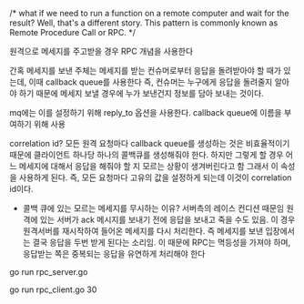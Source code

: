 /*
what if we need to run a function on a remote computer and wait for the result? 
Well, that's a different story. This pattern is commonly known as Remote Procedure Call or RPC.
*/

원격으로 메세지를 주고받을 경우 RPC 개념을 사용한다

간혹 메세지를 보낸 주체는 메세지를 받는 컨슈머로부터 응답을 돌려받아야 할 때가 있는데, 이때 callback queue를 사용한다
즉, 컨슈머는 누구에게 응답을 돌려줄지 알아야 하기 때문에 메세지 보낼 경우에 누가 보낸건지 정보를 담아 보내는 것이다. 

mq에는 이를 설정하기 위해 reply_to 옵션을 사용한다. callback queue에 이름을 부여하기 위해 사용

correlation id?
모든 원격 요청마다 callback queue를 생성하는 것은 비효율적이기 때문에 클라이언트 하나당 하나의 콜백큐를 생성해줘야 한다. 
하지만 그렇게 할 경우 어느 메세지에 대해서 응답을 해줘야 할 지 모르는 상황이 생겨버린다고 함
그래서 이 속성을 사용하게 된다. 
즉, 모든 요청마다 고유의 값을 설정하게 되는데 이것이 correlation id이다.

* 콜백 큐에 있는 모르는 메세지를 무시하는 이유?
서버측의 레이스 컨디션 때문임
원격에 있는 서버가 ack 메시지를 보내기 전에 응답을 보내고 죽을 수도 있음. 이 경우 원격서버를 재시작하여 들어온 메세지를 다시 처리한다. 
즉 메세지를 보낸 입장에서는 결국 응답을 두번 받게 된다는 소리임. 
이 때문에 RPC는 멱등성을 가져야 하며, 응답받는 쪽은 중복되는 응답을 유연하게 처리해야 한다


go run rpc_server.go

go run rpc_client.go 30